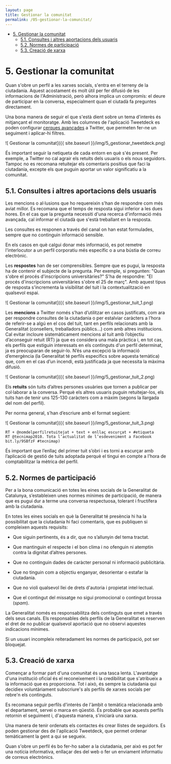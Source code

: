 ```yaml
---
layout: page
title: Gestionar la comunitat
permalink: /05-gestionar-la-comunitat/
---
```


<!-- MarkdownTOC -->

- [5. Gestionar la comunitat](#5-gestionar-la-comunitat)
	- [5.1. Consultes i altres aportacions dels usuaris](#51-consultes-i-altres-aportacions-dels-usuaris)
	- [5.2. Normes de participació](#52-normes-de-participació)
	- [5.3. Creació de xarxa](#53-creació-de-xarxa)

<!-- /MarkdownTOC -->

<a name="5-gestionar-la-comunitat"></a>
# 5. Gestionar la comunitat

Quan s'obre un perfil a les xarxes socials, s'entra en el terreny de la ciutadania. Aquest acostament és molt útil per fer difusió de les informacions de l'Administració, però alhora implica un compromís: el deure de participar en la conversa, especialment quan el ciutadà fa preguntes directament.

Una bona manera de seguir el que s'està dient sobre un tema d'interès és mitjançant el monitoratge. Amb les columnes de l'aplicació Tweetdeck es poden configurar [cerques avançades](https://support.twitter.com/articles/71577-using-advanced-search) a Twitter, que permeten fer-ne un seguiment i aplicar-hi filtres.

![ Gestionar la comunitat]({{ site.baseurl }}/img/5_gestionar_tweetdeck.png)

És important seguir la netiqueta de cada entorn en què s'és present. Per exemple, a Twitter no cal agrair els retuits dels usuaris o els nous seguidors. Tampoc no es recomana retuitejar els comentaris positius que faci la ciutadania, excepte els que puguin aportar un valor significatiu a la comunitat.

<a name="51-consultes-i-altres-aportacions-dels-usuaris"></a>
## 5.1. Consultes i altres aportacions dels usuaris

Les mencions o al·lusions que ho requereixin s'han de respondre com més aviat millor. Es recomana que el temps de resposta sigui inferior a les dues hores. En el cas que la pregunta necessiti d'una recerca d'informació més avançada, cal informar el ciutadà que s'està treballant en la resposta.

Les consultes es responen a través del canal on han estat formulades, sempre que no continguin informació sensible.

En els casos en què calgui donar més informació, es pot remetre l'interlocutor a un perfil corporatiu més específic o a una bústia de correu electrònic.

Les **respostes** han de ser comprensibles. Sempre que es pugui, la resposta ha de contenir el subjecte de la pregunta. Per exemple, si pregunten: "Quan s'obre el procés d'inscripcions universitàries?" S'ha de respondre: "El procés d'inscripcions universitàries s'obre el 25 de març". Amb aquest tipus de resposta s'incrementa la visibilitat del tuit i la contextualització en qualsevol espai.

![ Gestionar la comunitat]({{ site.baseurl }}/img/5_gestionar_tuit_1.png)

Les **mencions** a Twitter només s’han d’utilitzar en casos justificats, com ara per respondre consultes de la ciutadania o per estalviar caràcters a l’hora de referir-se a algú en el cos del tuit, tant en perfils relacionats amb la Generalitat (consellers, treballadors públics...) com amb altres institucions. Cal evitar incloure sistemàticament mencions al tuit amb l’objectiu d’aconseguir retuit (RT) ja que es considera una mala pràctica i, en tot cas, els perfils que estiguin interessats en els continguts d'un perfil determinat, ja es preocuparan de seguir-lo. N’és una excepció la informació d’emergència (la Generalitat té perfils específics sobre aquesta temàtica) que, com en el cas d’un incendi, està justificada ja que necessita la màxima difusió.

![ Gestionar la comunitat]({{ site.baseurl }}/img/5_gestionar_tuit_2.png)

Els **retuits** són tuits d’altres persones usuàries que tornen a publicar per col·laborar a la conversa. Perquè els altres usuaris puguin retuitejar-los, els tuits han de tenir uns 125-130 caràcters com a màxim (segons la llargada del nom del perfil).

Per norma general, s’han d’escriure amb el format següent:

![ Gestionar la comunitat]({{ site.baseurl }}/img/5_gestionar_tuit_3.png)

	RT + @nomdelperfilretuitejat + text + enllaç escurçat + #etiqueta
	RT @tecnimap2010. Tota l’actualitat de l’esdeveniment a Facebook  bit.ly/9SBfzF #tecnimap)

És important que l’enllaç del primer tuit s’obri i es torni a escurçar amb l’aplicació de gestió de tuits adoptada perquè el tingui en compte a l’hora de comptabilitzar la mètrica del perfil.

<a name="52-normes-de-participació"></a>
## 5.2. Normes de participació

Per a la bona comunicació en totes les eines socials de la Generalitat de Catalunya, s’estableixen unes normes mínimes de participació, de manera que es pugui dur a terme una conversa respectuosa, tolerant i fructífera amb la ciutadania.

En totes les eines socials en què la Generalitat té presència hi ha la possibilitat que la ciutadania hi faci comentaris, que es publiquen si compleixen aquests requisits:

- Que siguin pertinents, és a dir, que no s’allunyin del tema tractat.

- Que mantinguin el respecte i el bon clima i no ofenguin ni atemptin contra la dignitat d’altres persones.

- Que no continguin dades de caràcter personal ni informació publicitària.

- Que no tinguin com a objectiu enganyar, desorientar o estafar la ciutadania.

- Que no violi qualsevol llei de drets d'autoria i propietat intel·lectual.

- Que el contingut del missatge no sigui promocional o contingut brossa (*spam*).

La Generalitat només es responsabilitza dels continguts que emet a través dels seus canals. Els responsables dels perfils de la Generalitat es reserven el dret de no publicar qualsevol aportació que no observi aquestes indicacions mínimes.

Si un usuari incompleix reiteradament les normes de participació, pot ser bloquejat.

<a name="53-creació-de-xarxa"></a>
## 5.3. Creació de xarxa

Començar a formar part d'una comunitat és una tasca lenta. L'avantatge d'una institució oficial és el reconeixement i la credibilitat que s'atribueix a la informació que es proporciona. Tot i això, és sempre la ciutadania qui decidiex voluntàriament subscriure's als perfils de xarxes socials per rebre'n els continguts.

Es recomana seguir perfils d'interès de l'àmbit o temàtica relacionada amb el departament, servei o marca en qüestió. És probable que aquests perfils retornin el seguiment i, d'aquesta manera, s'iniciarà una xarxa.

Una manera de tenir ordenats els contactes és crear llistes de seguidors. Es poden gestionar des de l'aplicació Tweetdeck, que permet ordenar temàticament la gent a qui se segueix.

Quan s'obre un perfil és bo fer-ho saber a la ciutadania, per això es pot fer una notícia informativa, enllaçar des del web o fer un enviament informatiu de correus electrònics.

